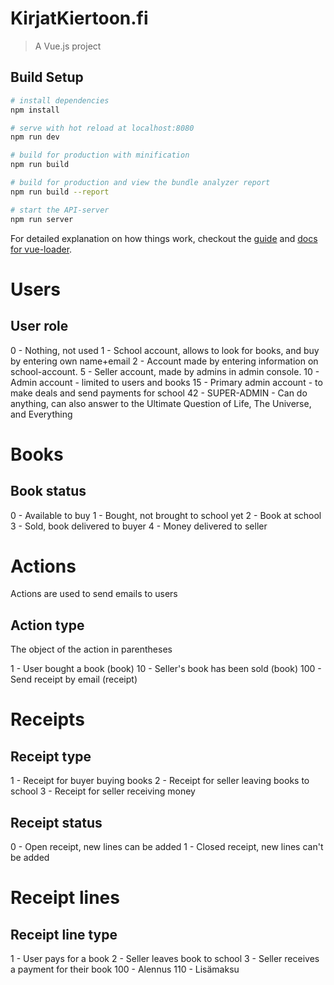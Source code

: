 # KirjatKiertoon.fi

> A Vue.js project

## Build Setup

``` bash
# install dependencies
npm install

# serve with hot reload at localhost:8080
npm run dev

# build for production with minification
npm run build

# build for production and view the bundle analyzer report
npm run build --report

# start the API-server
npm run server
```

For detailed explanation on how things work, checkout the [guide](http://vuejs-templates.github.io/webpack/) and [docs for vue-loader](http://vuejs.github.io/vue-loader).


# Users

## User role

0 - Nothing, not used
1 - School account, allows to look for books, and buy by entering own name+email
2 - Account made by entering information on school-account.
5 - Seller account, made by admins in admin console.
10 - Admin account - limited to users and books
15 - Primary admin account - to make deals and send payments for school
42 - SUPER-ADMIN - Can do anything, can also answer to the Ultimate Question of Life, The Universe, and Everything


# Books

## Book status

0 - Available to buy
1 - Bought, not brought to school yet
2 - Book at school
3 - Sold, book delivered to buyer
4 - Money delivered to seller


# Actions

Actions are used to send emails to users

## Action type
The object of the action in parentheses

1   - User bought a book          (book)
10  - Seller's book has been sold (book)
100 - Send receipt by email       (receipt)


# Receipts

## Receipt type

1 - Receipt for buyer buying books
2 - Receipt for seller leaving books to school
3 - Receipt for seller receiving money

## Receipt status

0 - Open receipt, new lines can be added
1 - Closed receipt, new lines can't be added


# Receipt lines

## Receipt line type

1 - User pays for a book
2 - Seller leaves book to school
3 - Seller receives a payment for their book
100 - Alennus
110 - Lisämaksu
